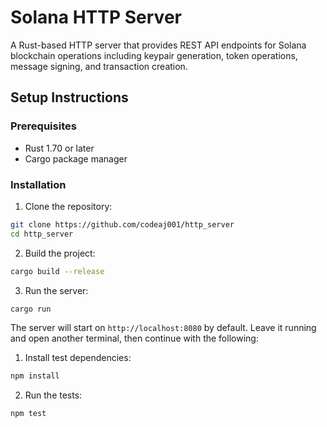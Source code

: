 # Solana HTTP Server

A Rust-based HTTP server that provides REST API endpoints for Solana blockchain operations including keypair generation, token operations, message signing, and transaction creation.

## Setup Instructions

### Prerequisites

- Rust 1.70 or later
- Cargo package manager

### Installation

1. Clone the repository:
```bash
git clone https://github.com/codeaj001/http_server
cd http_server
```

2. Build the project:
```bash
cargo build --release
```

3. Run the server:
```bash
cargo run
```
The server will start on `http://localhost:8080` by default.
Leave it running and open another terminal, then continue with the following:

1. Install test dependencies:
```bash
npm install
```
2. Run the tests:
```bash
npm test
```
